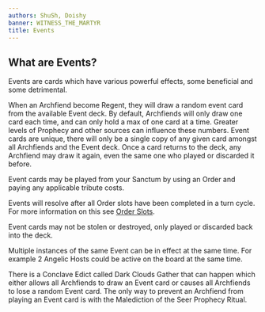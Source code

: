 ```yaml
---
authors: ShuSh, Doishy
banner: WITNESS_THE_MARTYR
title: Events
---
```


## What are Events?

Events are cards which have various powerful effects, some beneficial and some
detrimental.

When an Archfiend become Regent, they will draw a random event card from the
available Event deck. By default, Archfiends will only draw one card each time,
and can only hold a max of one card at a time. Greater levels of Prophecy and
other sources can influence these numbers. Event cards are unique, there will
only be a single copy of any given card amongst all Archfiends and the Event
deck. Once a card returns to the deck, any Archfiend may draw it again, even the
same one who played or discarded it before.

Event cards may be played from your Sanctum by using an Order and paying any
applicable tribute costs.

Events will resolve after all Order slots have been completed in a turn cycle.
For more information on this see [Order Slots][orders].

Event cards may not be stolen or destroyed, only played or discarded back into
the deck.

Multiple instances of the same Event can be in effect at the same time. For
example 2 Angelic Hosts could be active on the board at the same time.

There is a Conclave Edict called Dark Clouds Gather that can happen which either
allows all Archfiends to draw an Event card or causes all Archfiends to lose a
random Event card. The only way to prevent an Archfiend from playing an Event
card is with the Malediction of the Seer Prophecy Ritual.

[orders]: /core-mechanics/orders
